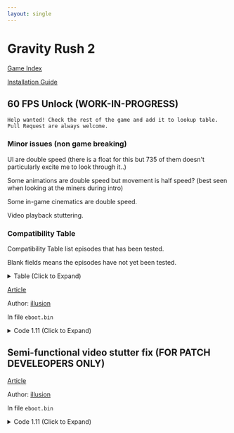 ```yaml
---
layout: single
---
```


# Gravity Rush 2

[Game Index](/patch/#ps4)

[Installation Guide](/install-instructions/)

## 60 FPS Unlock (WORK-IN-PROGRESS)

```
Help wanted! Check the rest of the game and add it to lookup table.
Pull Request are always welcome.
```

### Minor issues (non game breaking)

UI are double speed (there is a float for this but 735 of them doesn't particularly excite me to look through it..)

Some animations are double speed but movement is half speed? (best seen when looking at the miners during intro)

Some in-game cinematics are double speed.

Video playback stuttering.

### Compatibility Table

Compatibility Table list episodes that has been tested.

Blank fields means the episodes have not yet been tested.

<details>
<summary> Table (Click to Expand) </summary>

| Episodes | Status | Level Names |
|---|---|---|
| 0 | Softlock protection implemented | ep00 |
| 1 | Softlock protection implemented | ep01 |
| 2 | Softlock protection implemented | ep02 |
| 3 | Softlock protection implemented | ep03 |
| 4 | Playable without any issues | ep04 |
| 5 | Playable without any issues | ep05 |
| 6 |  |
| 7 |  |
| 8 |  |
| 9 |  |
| 10 |  |
| 11 |  |
| 12 |  |
| 13 |  |
| 14 |  |
| 16 |  |
| 15 |  |
| 16 |  |
| 17 |  |
| 18 |  |
| 19 |  |
| 20 |  |
| 21 |  |

</details>

[Article](https://illusion0001.github.io/patches/2021/12/19/Gravite2-FrameratePatch/)

Author: [illusion](https://twitter.com/illusion0002)

In file `eboot.bin`

<details>
<summary>Code 1.11 (Click to Expand)</summary>

{% highlight yml %}
- game: "Gravity Rush 2"
  app_ver: "01.11"
  patch_ver: "1.0"
  name: "60 FPS Unlock (WORK-IN-PROGRESS)"
  author: "illusion"
  note: "Help wanted! Check the rest of the game and add it to lookup table."
  arch: generic_orbis
  enabled: False
  patch_list:
        # Framerate
        - [ bytes, 0x44A981, "00 00 00 00" ]
        # Flag Check Call
        - [ bytes, 0x1068E4B, "E8 2D 61 03 FF" ]
        # Level Check Call
        - [ bytes, 0x122B921, "E8 2B 36 E7 FE EB 18" ]
        # Level Check Function
        # Todo: figure out a better area for temporary memory
        # is the softlock during ep00_c caused by this location?
        - [ bytes, 0x9EF50, "C3 43 C6 04 3C 00 66 41 81 7C 24 00 65 70 E9 AB 01 00 00 EB 7C 89 35 AD 05 A6 01 E9 6A 00 00 00 49 8B 0C 24 48 89 0D 85 05 A6 01 EB E6 4C 89 15 84 05 A6 01 48 89 0D 85 05 A6 01 89 35 87 05 A6 01 89 3D 85 05 A6 01 4C 8D 15 AD 05 A6 01 48 8D 0D A7 05 A6 01 BF 00 01 11 4E 41 80 3A 02 0F 84 CC 00 00 00 41 80 3A 01 0F 84 F8 00 00 00 41 80 3A 03 0F 84 D9 00 00 00 48 8B 0D 41 05 A6 01 8B 3D 47 05 A6 01 E9 8B FF FF FF 48 89 FB 48 8B 03 C3 48 89 3D 48 05 A6 01 48 89 35 49 05 A6 01 48 8D 3D 7A 01 00 00 48 8D 35 4E 05 A6 01 39 0C 27 74 7C 39 4F 08 90 74 76 48 39 4F 10 74 70 48 39 4F 18 74 6A 48 39 4F 20 74 64 39 4F 28 74 5F 48 39 4F 2C 74 59 48 39 4F 34 74 53 39 4F 3C 74 4E 39 4F 40 74 49 90 90 90 90 90 90 90 90 90 90 90 90 90 90 90 90 90 90 90 90 90 90 90 90 90 90 90 90 90 90 90 90 90 90 90 90 90 90 90 90 90 90 90 90 90 90 90 90 90 90 90 90 90 90 90 90 90 90 90 90 90 90 90 90 90 90 90 90 90 90 90 EB 79 EB 7C 4C 8B 15 81 04 A6 01 48 8B 0D BE 04 A6 01 8B 35 84 04 A6 01 8B 3D 82 04 A6 01 48 89 FB 48 8B 03 C3 C7 01 89 88 08 3D BE 01 00 00 00 E8 5F C9 35 01 E9 CA FF FF FF C7 01 89 88 88 3C BE 00 00 00 00 E8 4A C9 35 01 E9 B5 FF FF FF 90 90 90 90 90 90 90 90 90 90 90 90 90 90 90 90 90 90 90 90 90 90 90 90 90 90 90 90 90 90 90 90 90 90 90 90 90 90 90 90 90 90 90 90 C6 06 01 EB 03 C6 06 03 48 8B 3D 2A 04 A6 01 48 8B 35 2B 04 A6 01 C3 0F 84 5C FE FF FF 66 41 81 7C 24 00 73 6D 0F 84 4E FE FF FF 66 41 81 7C 24 00 66 74 0F 84 40 FE FF FF 41 81 3C 24 6D 69 6E 65 0F 84 32 FE FF FF E9 9D FE FF FF" ]
        # Currently known softlock level lookup table.
        # ep01_d (script failure)
        # ep02_a (igc deadlock)
        # ep03_* (script failure)
        # sm_08  (double speed timer makes it unplayable)
        # sm_09  (script failure)
        # removed check for _d and _com for ep01 because there are too many collision just to fix ep01_d
        # comic sections all have the same level name :( (ep01_com)
        # todo: playthrough the story episodes and add any sections that
        # softlock the game to this lookup table
        - [ bytes, 0x9F170, "65 70 30 31 5F 64 00 78 65 70 30 31 5F 63 6F 6D 65 70 30 32 5F 61 00 78 65 70 30 32 5F 61 00 35 65 70 30 31 5F 30 30 34 65 70 30 33 65 70 30 30 5F 63 00 78 65 70 30 30 5F 63 00 32 73 6D 30 38 73 6D 30 39" ]
        # Skip sleeping draw thread
        - [ bytes, 0x451DAA, "EB 0C" ]
        # Flag startup
        - [ bytes, 0x458AE0, "C7 05 61 6A 6A 01 02 00 00 00" ]
        # Loading
        - [ bytes, 0xFCCEE6, "C6 05 5E 26 B3 00 02 EB 62" ]
        - [ bytes, 0xFCCF2F, "EB B5" ]
        # After loading
        - [ bytes, 0xFCCF80, "8B 05 C6 25 B3 00" ]
{% endhighlight %}

</details>

## Semi-functional video stutter fix (FOR PATCH DEVELEOPERS ONLY)

[Article](https://illusion0001.github.io/patches/2021/12/19/Gravite2-FrameratePatch/)

Author: [illusion](https://twitter.com/illusion0002)

In file `eboot.bin`

<details>
<summary>Code 1.11 (Click to Expand)</summary>

{% highlight yml %}
- game: "Gravity Rush 2"
  app_ver: "01.11"
  patch_ver: "1.0"
  name: "Semi-functional video stutter fix (FOR PATCH DEVELEOPERS ONLY)"
  author: "illusion"
  note:
  arch: generic_orbis
  enabled: False
  patch_list:
        # Semi-functional video stutter fix
        # DO NOT apply this as the draw thread will stall indefinitely after it has to sleep for 30ms during video playback.
        # For patch develeopers only!
        # if game_flag =! 2
        # Sleep drawthread for 30ms during video playback
        - [ bytes, 0x9F0CB, "80 3D 28 B5 A7 01 04 0F 84 D4 2C 3B 00 48 E9 DA 2C 3B 00 48 8D 74 24 40 80 3D 10 B5 A7 01 02 0F 84 3B E3 07 01 C6 05 03 B5 A7 01 04 E9 2F E3 07 01" ]
        # Call
        - [ bytes, 0x0451DA4, "48 E9 21 D3 C4 FF 90 90" ]
        - [ bytes, 0x111D426, "E9 B3 1C F8 FE" ]
{% endhighlight %}

</details>
